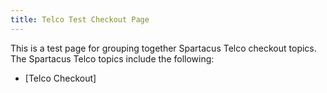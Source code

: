 ```yaml
---
title: Telco Test Checkout Page
---
```


This is a test page for grouping together Spartacus Telco checkout topics. The Spartacus Telco topics include the following:

- [Telco Checkout]